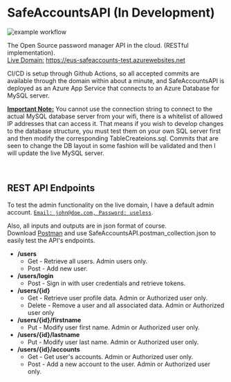 # SafeAccountsAPI (In Development)
![example workflow](https://github.com/nickpavini/safeaccountsapi/actions/workflows/master_eus-safeaccounts-test.yml/badge.svg) <br />

The Open Source password manager API in the cloud. (RESTful implementation).<br />
<ins>Live Domain:</ins> https://eus-safeaccounts-test.azurewebsites.net

CI/CD is setup through Github Actions, so all accepted commits are available through the domain within about a minute, and SafeAccountsAPI is deployed as an Azure App Service that connects to an Azure Database for MySQL server.

<ins>**Important Note:**</ins> You cannot use the connection string to connect to the actual MySQL database server from your wifi, there is a whitelist of allowed IP addresses that can access it. That means if you wish to develop changes to the database structure, you must test them on your own SQL server first and then modify the corresponding TableCreateions.sql. Commits that are seen to change the DB layout in some fashion will be validated and then I will update the live MySQL server.

&nbsp;

## REST API Endpoints

To test the admin functionality on the live domain, I have a default admin account. <ins>`Email: john@doe.com, Password: useless`</ins>.<br />

Also, all inputs and outputs are in json format of course. <br />
Download [Postman](https://www.postman.com/downloads/) and use SafeAccountsAPI.postman_collection.json to easily test the API's endpoints.

* **/users**
  * Get - Retrieve all users. Admin users only.
  * Post - Add new user.
* **/users/login**
  * Post - Sign in with user credentials and retrieve tokens.
* **/users/{id}**
  * Get - Retrieve user profile data. Admin or Authorized user only.
  * Delete - Remove a user and all associated data. Admin or Authorized user only
* **/users/{id}/firstname**
  * Put - Modify user first name. Admin or Authorized user only.
* **/users/{id}/lastname**
  * Put - Modify user last name. Admin or Authorized user only.
* **/users/{id}/accounts**
  * Get - Get user's accounts. Admin or Authorized user only.
  * Post - Add a new account to the user. Admin or Authorized user only.
